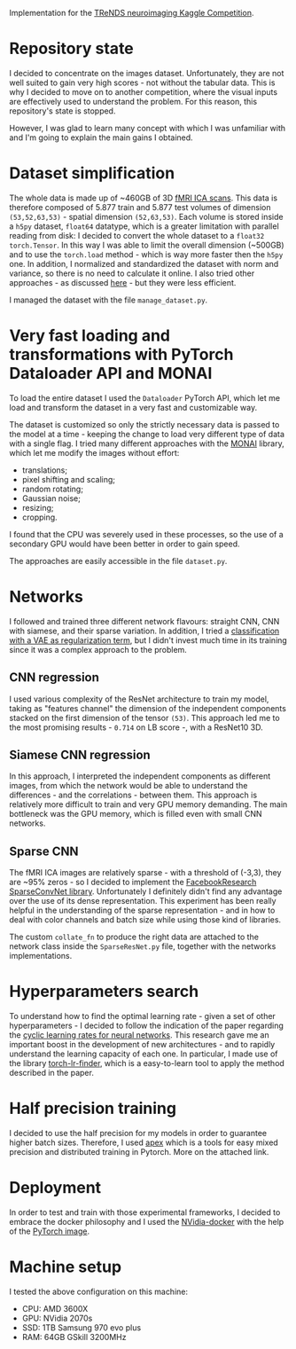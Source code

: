 Implementation for the [TReNDS neuroimaging Kaggle Competition](https://www.kaggle.com/c/trends-assessment-prediction/).

# Repository state
I decided to concentrate on the images dataset. 
Unfortunately, they are not well suited to gain very high scores - not without the tabular data.
This is why I decided to move on to another competition, where the visual inputs are effectively used to understand the problem.
For this reason, this repository's state is stopped. 

However, I was glad to learn many concept with which I was unfamiliar with and I'm going to explain the main gains I obtained.

# Dataset simplification
The whole data is made up of ~460GB of 3D [fMRI ICA scans](https://www.kaggle.com/c/trends-assessment-prediction/discussion/155833).
This data is therefore composed of 5.877 train and 5.877 test volumes of dimension `(53,52,63,53)` - spatial dimension `(52,63,53)`.
Each volume is stored inside a `h5py` dataset, `float64` datatype, which is a greater limitation with parallel reading from disk:
I decided to convert the whole dataset to a `float32` `torch.Tensor`. 
In this way I was able to limit the overall dimension (~500GB) and to use the `torch.load` method - which is way more faster then the `h5py` one.
In addition, I normalized and standardized the dataset with norm and variance, so there is no need to calculate it online.
I also tried other approaches - as discussed [here](https://www.kaggle.com/c/trends-assessment-prediction/discussion/148864) - but they were less efficient.

I managed the dataset with the file `manage_dataset.py`.

# Very fast loading and transformations with PyTorch Dataloader API and MONAI
To load the entire dataset I used the `Dataloader` PyTorch API, which let me load and transform the dataset in a very fast and customizable way.

The dataset is customized so only the strictly necessary data is passed to the model at a time - keeping the change to load very different type of data with a single flag.
I tried many different approaches with the [MONAI](https://monai.io/) library, which let me modify the images without effort:
- translations;
- pixel shifting and scaling;
- random rotating;
- Gaussian noise;
- resizing;
- cropping.

 
I found that the CPU was severely used in these processes, so the use of a secondary GPU would have been better in order to gain speed.

The approaches are easily accessible in the file `dataset.py`.

# Networks
I followed and trained three different network flavours: straight CNN, CNN with siamese, and their sparse variation. 
In addition, I tried a [classification with a VAE as regularization term](https://github.com/mawanda-jun/3D-mri-brain-features-classification-using-autoencoder-regularization), but I didn't invest much time in its training since it was a complex approach to the problem.

## CNN regression
I used various complexity of the ResNet architecture to train my model, taking as "features channel" the dimension of the independent components stacked on the first dimension of the tensor `(53)`.
This approach led me to the most promising results - `0.714` on LB score -, with a ResNet10 3D.

## Siamese CNN regression
In this approach, I interpreted the independent components as different images, from which the network would be able to understand the differences - and the correlations - between them.
This approach is relatively more difficult to train and very GPU memory demanding. The main bottleneck was the GPU memory, which is filled even with small CNN networks.

## Sparse CNN
The fMRI ICA images are relatively sparse - with a threshold of (-3,3), they are ~95% zeros - so I decided to implement the [FacebookResearch SparseConvNet library](https://github.com/facebookresearch/SparseConvNet).
Unfortunately I definitely didn't find any advantage over the use of its dense representation. 
This experiment has been really helpful in the understanding of the sparse representation - and in how to deal with color channels and batch size while using those kind of libraries.

The custom `collate_fn` to produce the right data are attached to the network class inside the `SparseResNet.py` file, together with the networks implementations.

# Hyperparameters search
To understand how to find the optimal learning rate - given a set of other hyperparameters - I decided to follow the indication of the paper regarding the [cyclic learning rates for neural networks](https://arxiv.org/abs/1506.01186).
This research gave me an important boost in the development of new architectures - and to rapidly understand the learning capacity of each one. 
In particular, I made use of the library [torch-lr-finder](https://pypi.org/project/torch-lr-finder/), which is a easy-to-learn tool to apply the method described in the paper.

# Half precision training
I decided to use the half precision for my models in order to guarantee higher batch sizes. 
Therefore, I used [apex](https://github.com/NVIDIA/apex) which is a tools for easy mixed precision and distributed training in Pytorch. More on the attached link.

# Deployment
In order to test and train with those experimental frameworks, I decided to embrace the docker philosophy and I used the [NVidia-docker](https://github.com/NVIDIA/nvidia-docker) with the help of the [PyTorch image](https://ngc.nvidia.com/catalog/containers/nvidia:pytorch).

# Machine setup
I tested the above configuration on this machine:
- CPU: AMD 3600X
- GPU: NVidia 2070s
- SSD: 1TB Samsung 970 evo plus
- RAM: 64GB GSkill 3200MHz

 






 

